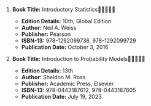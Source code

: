 1. **Book Title:** Introductory Statistics🚨🚨🚨🚨🚨
   - **Edition Details:** 10th, Global Edition
   - **Author:** Neil A. Weiss
   - **Publisher:** Pearson
   - **ISBN-13:** 978-1292099736, 978-1292099729
   - **Publication Date:** October 3, 2016

2. **Book Title:** Introduction to Probability Models🚨🚨🚨🚨🚨
   - **Edition Details:** 13th
   - **Author:** Sheldon M. Ross
   - **Publisher:** Academic Press, Elsevier
   - **ISBN-13:** 978-0443187612, 978-0443187605
   - **Publication Date:** July 19, 2023
